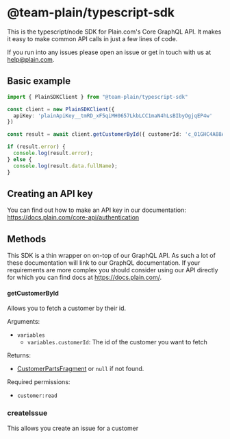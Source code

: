 # @team-plain/typescript-sdk

This is the typescript/node SDK for Plain.com's Core GraphQL API.  It makes it easy to make common API calls in just a few lines of code.

If you run into any issues please open an issue or get in touch with us at help@plain.com.

## Basic example

```ts
import { PlainSDKClient } from "@team-plain/typescript-sdk"

const client = new PlainSDKClient({
  apiKey: 'plainApiKey__tmRD_xF5qiMH0657LkbLCC1maN4hLsBIbyOgjqEP4w'
})

const result = await client.getCustomerById({ customerId: 'c_01GHC4A88A9D49Q30AAWR3BN7P' });

if (result.error) {
  console.log(result.error);        
} else {
  console.log(result.data.fullName);
}
```

## Creating an API key
You can find out how to make an API key in our documentation: https://docs.plain.com/core-api/authentication


## Methods

This SDK is a thin wrapper on on-top of our GraphQL API. As such a lot of these documentation will link to our GraphQL documentation. If your requirements are more complex you should consider using our API directly for which you can find docs at https://docs.plain.com/. 

#### getCustomerById
Allows you to fetch a customer by their id.

Arguments:
  - `variables`
    - `variables.customerId`: The id of the customer you want to fetch

Returns:
  - [CustomerPartsFragment](./src/graphql/fragments/customerParts.gql) or `null` if not found.

Required permissions:
- `customer:read`

### createIssue
This allows you create an issue for a customer